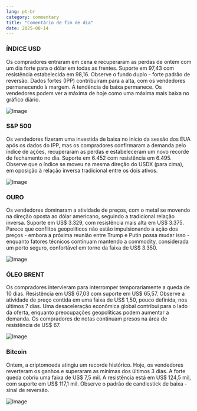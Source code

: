 ```yaml
---
lang: pt-br
category: commentary
title: "Comentário de fim de dia"
date: 2025-08-14
---
```


### ÍNDICE USD

Os compradores entraram em cena e recuperaram as perdas de ontem com um dia forte para o dólar em todas as frentes. Suporte em 97,43 com resistência estabelecida em 98,16. Observe o fundo duplo - forte padrão de reversão. Dados fortes (IPP) contribuíram para a alta, com os vendedores permanecendo à margem. A tendência de baixa permanece. Os vendedores podem ver a máxima de hoje como uma máxima mais baixa no gráfico diário.

![Image](https://markleighedu.github.io/img/Aug-2025/14-Aug-2025/usdindex.jpg)

### S&P 500

Os vendedores fizeram uma investida de baixa no início da sessão dos EUA após os dados do IPP, mas os compradores confirmaram a demanda pelo índice de ações, recuperaram as perdas e estabeleceram um novo recorde de fechamento no dia. Suporte em 6.452 com resistência em 6.495. Observe que o índice se moveu na mesma direção do USDX (para cima), em oposição à relação inversa tradicional entre os dois ativos.

![Image](https://markleighedu.github.io/img/Aug-2025/14-Aug-2025/sp500.jpg)

### OURO

Os vendedores dominaram a atividade de preços, com o metal se movendo na direção oposta ao dólar americano, seguindo a tradicional relação inversa. Suporte em US$ 3.329, com resistência mais alta em US$ 3.375. Parece que conflitos geopolíticos não estão impulsionando a ação dos preços - embora a próxima reunião entre Trump e Putin possa mudar isso - enquanto fatores técnicos continuam mantendo a commodity, considerada um porto seguro, confortável em torno da faixa de US$ 3.350.

![Image](https://markleighedu.github.io/img/Aug-2025/14-Aug-2025/gold.jpg)

### ÓLEO BRENT

Os compradores intervieram para interromper temporariamente a queda de 10 dias. Resistência em US$ 67,03 com suporte em US$ 65,57. Observe a atividade de preço contida em uma faixa de US$ 1,50, pouco definida, nos últimos 7 dias. Uma desaceleração econômica global contribui para o lado da oferta, enquanto preocupações geopolíticas podem aumentar a demanda. Os compradores de notas continuam presos na área de resistência de US$ 67.

![Image](https://markleighedu.github.io/img/Aug-2025/14-Aug-2025/brentoil.jpg)

### Bitcoin

Ontem, a criptomoeda atingiu um recorde histórico. Hoje, os vendedores reverteram os ganhos e superaram as mínimas dos últimos 3 dias. A forte queda cobriu uma faixa de US$ 7,5 mil. A resistência está em US$ 124,5 mil, com suporte em US$ 117,1 mil. Observe o padrão de candlestick de baixa - sinal de reversão.

![Image](https://markleighedu.github.io/img/Aug-2025/14-Aug-2025/bitcoin.jpg)

